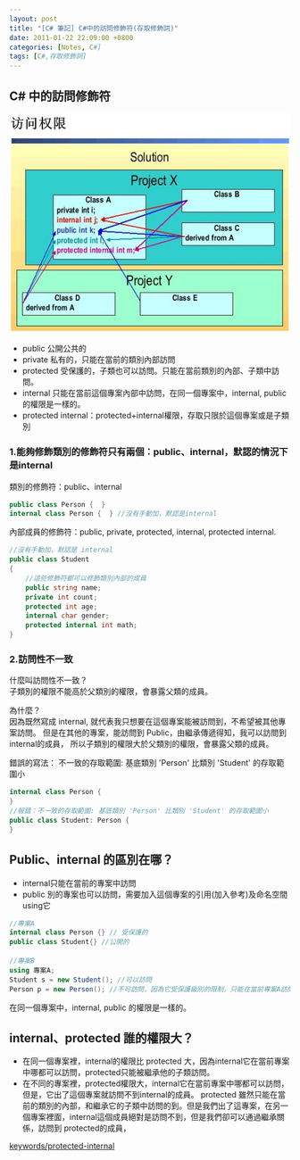 ```yaml
---
layout: post
title: "[C# 筆記] C#中的訪問修飾符(存取修飾詞)"
date: 2011-01-22 22:09:00 +0800
categories: [Notes, C#]
tags: [C#,存取修飾詞]
---
```


## C# 中的訪問修飾符

![](/assets/img/post/access-csharp.jpeg)

- public 公開公共的
- private 私有的，只能在當前的類別內部訪問
- protected 受保護的，子類也可以訪問。只能在當前類別的內部、子類中訪問。
- internal 只能在當前這個專案內部中訪問，在同一個專案中，internal, public的權限是一樣的。
- protected internal：protected+internal權限，存取只限於這個專案或是子類別


### 1.能夠修飾類別的修飾符只有兩個：public、internal，默認的情況下是internal

類別的修飾符：public、internal
```c#
public class Person {  }
internal class Person {  } //沒有手動加，默認是internal
```
內部成員的修飾符：public, private, protected, internal, protected internal.
```c#
//沒有手動加，默認是 internal
public class Student
{
    //這些修飾符都可以修飾類別內部的成員
    public string name;
    private int count;
    protected int age;
    internal char gender;
    protected internal int math;
}
```

### 2.訪問性不一致
什麼叫訪問性不一致？    
子類別的權限不能高於父類別的權限，會暴露父類的成員。   

為什麼？    
因為既然寫成 internal, 就代表我只想要在這個專案能被訪問到，不希望被其他專案訪問。
但是在其他的專案，能訪問到 Public，由繼承傳遞得知，我可以訪問到internal的成員，
所以子類別的權限大於父類別的權限，會暴露父類的成員。


錯誤的寫法：
不一致的存取範圍: 基底類別 'Person' 比類別 'Student' 的存取範圍小
```c#
internal class Person {
}
//報錯：不一致的存取範圍: 基底類別 'Person' 比類別 'Student' 的存取範圍小
public class Student: Person { 
}
```

## Public、internal 的區別在哪？
- internal只能在當前的專案中訪問
- public 別的專案也可以訪問，需要加入這個專案的引用(加入參考)及命名空間using它

```c#
//專案A
internal class Person {} // 受保護的
public class Student{} //公開的

//專案B
using 專案A;
Student s = new Student(); //可以訪問
Person p = new Person(); //不可訪問，因為它受保護級別的限制，只能在當前專案A訪問
```
在同一個專案中，internal, public 的權限是一樣的。

## internal、protected 誰的權限大？   
- 在同一個專案裡，internal的權限比 protected 大，因為internal它在當前專案中哪都可以訪問，protected只能被繼承他的子類訪問。
- 在不同的專案裡，protected權限大，internal它在當前專案中哪都可以訪問，但是，它出了這個專案就訪問不到internal的成員。 protected 雖然只能在當前的類別的內部，和繼承它的子類中訪問的到。但是我們出了這專案，在另一個專案裡面，internal這個成員絕對是訪問不到，但是我們卻可以通過繼承關係，訪問到 protected的成員， 

        
[keywords/protected-internal](https://learn.microsoft.com/zh-tw/dotnet/csharp/language-reference/keywords/protected-internal)